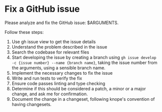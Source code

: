 # Fix a GitHub issue

Please analyze and fix the GitHub issue: $ARGUMENTS.

Follow these steps:

1. Use gh issue view to get the issue details
2. Understand the problem described in the issue
3. Search the codebase for relevant files
4. Start developing the issue by creating a branch using `gh issue develop -c
{issue number} --name {branch name}`, taking the issue number from the
   arguments, using a sensible branch name.
5. Implement the necessary changes to fix the issue
6. Write and run tests to verify the fix
7. Ensure code passes linting and type checking
8. Determine if this should be considered a patch, a minor or a major change,
   and ask me for confirmation.
9. Document the change in a changeset, following knope's convention of having
   changesets.
